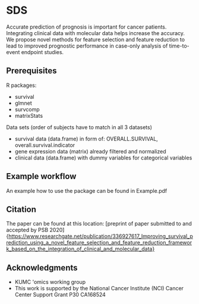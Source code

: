 # SDS
Accurate prediction of prognosis is important for cancer patients. Integrating clinical data with molecular data helps increase the accuracy. We propose novel methods for feature selection and feature reduction to lead to improved prognostic performance in case-only analysis of time-to-event endpoint studies.



## Prerequisites
R packages:
* survival
* glmnet
* survcomp
* matrixStats

Data sets (order of subjects have to match in all 3 datasets)
* survival data (data.frame) in form of: OVERALL.SURVIVAL, overall.survival.indicator
* gene expression data (matrix) already filtered and normalized
* clinical data (data.frame) with dummy variables for categorical variables

## Example workflow
An example how to use the package can be found in Example.pdf

## Citation
The paper can be found at this location: [preprint of paper submitted to and accepted by PSB 2020]{https://www.researchgate.net/publication/336927617_Improving_survival_prediction_using_a_novel_feature_selection_and_feature_reduction_framework_based_on_the_integration_of_clinical_and_molecular_data}

## Acknowledgments

* KUMC 'omics working group
* This work is supported by the National Cancer Institute (NCI) Cancer Center Support Grant P30 CA168524
